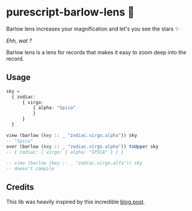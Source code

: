 # purescript-barlow-lens 🔭

Barlow lens increases your magnification and let's you see the stars ✨

*Ehh, wat ?*

Barlow lens is a lens for records that makes it easy to zoom deep into the record.

## Usage 

```purescript
sky =
  { zodiac:
      { virgo:
          { alpha: "Spica"
          }
      }
  }

view (barlow (key :: _ "zodiac.virgo.alpha")) sky
-- "Spica"
over (barlow (key :: _ "zodiac.virgo.alpha")) toUpper sky
-- { zodiac: { virgo: { alpha: "SPICA" } } }
    
-- view (barlow (key :: _ "zodiac.virgo.alfa")) sky 
-- doesn't compile
```

## Credits

This lib was heavily inspired by this incredible [blog post](https://blog.csongor.co.uk/purescript-safe-printf/#The%20problem).
